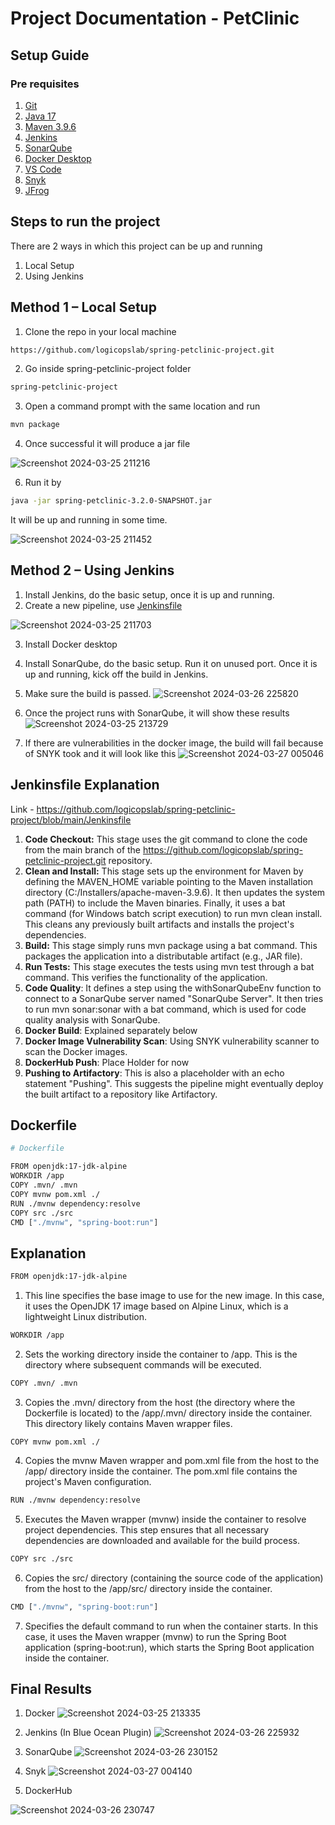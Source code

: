 # Project Documentation - PetClinic

## Setup Guide

### Pre requisites

1)	[Git](https://git-scm.com/)
2)	[Java 17](https://www.oracle.com/java/technologies/javase/jdk17-archive-downloads.html)
3)	[Maven 3.9.6](https://maven.apache.org/download.cgi)
4)	[Jenkins](https://www.jenkins.io/download)
5)	[SonarQube](https://www.sonarsource.com/products/sonarqube/downloads/) 
6)	[Docker Desktop](https://www.docker.com/products/docker-desktop/)
7)	[VS Code](https://code.visualstudio.com/)
8)  [Snyk](https://app.snyk.io/)
9)  [JFrog](https://jfrog.com/download-jfrog-platform/)
   
## Steps to run the project

There are 2 ways in which this project can be up and running

1)	Local Setup
2)	Using Jenkins
   
## Method 1 – Local Setup

1)	Clone the repo in your local machine
```bash
https://github.com/logicopslab/spring-petclinic-project.git
```
2)	Go inside spring-petclinic-project folder
```bash
spring-petclinic-project
```
3)	Open a command prompt with the same location and run
```bash
mvn package
```
4)	Once successful it will produce a jar file

![Screenshot 2024-03-25 211216](https://github.com/logicopslab/spring-petclinic-project/assets/82759985/583d3450-81d0-46a6-a53b-e2efb0689674)

6)	Run it by 
```bash
java -jar spring-petclinic-3.2.0-SNAPSHOT.jar
```
It will be up and running in some time.

![Screenshot 2024-03-25 211452](https://github.com/logicopslab/spring-petclinic-project/assets/82759985/39485d22-3a5b-4140-aa39-934ac284f6f6)

## Method 2 – Using Jenkins
1)	Install Jenkins, do the basic setup, once it is up and running.
2)	Create a new pipeline, use [Jenkinsfile](https://github.com/logicopslab/spring-petclinic-project/blob/main/Jenkinsfile)

![Screenshot 2024-03-25 211703](https://github.com/logicopslab/spring-petclinic-project/assets/82759985/9e4fd2d5-bd05-4bcd-8cb0-5e6deed9accf)

3)	Install Docker desktop
   
4)	Install SonarQube, do the basic setup. Run it on unused port. Once it is up and running, kick off the build in Jenkins.

5)	Make sure the build is passed.
![Screenshot 2024-03-26 225820](https://github.com/logicopslab/spring-petclinic-project/assets/82759985/5df6a97e-0f36-45d9-ab1a-0e17647aec55)

6)	Once the project runs with SonarQube, it will show these results
![Screenshot 2024-03-25 213729](https://github.com/logicopslab/spring-petclinic-project/assets/82759985/8d5989e2-1e55-411a-957e-d6b31517e791)

7) If there are vulnerabilities in the docker image, the build will fail because of SNYK took and it will look like this
![Screenshot 2024-03-27 005046](https://github.com/logicopslab/spring-petclinic-project/assets/82759985/ffe7db46-68af-4944-a776-b4d71ea43dd0)

## Jenkinsfile Explanation

Link - https://github.com/logicopslab/spring-petclinic-project/blob/main/Jenkinsfile

1.	**Code Checkout:** This stage uses the git command to clone the code from the main branch of the https://github.com/logicopslab/spring-petclinic-project.git repository.
2.	**Clean and Install:** This stage sets up the environment for Maven by defining the MAVEN_HOME variable pointing to the Maven installation directory (C:/Installers/apache-maven-3.9.6). 
It then updates the system path (PATH) to include the Maven binaries.
Finally, it uses a bat command (for Windows batch script execution) to run mvn clean install. This cleans any previously built artifacts and installs the project's dependencies.
3.	**Build:** This stage simply runs mvn package using a bat command. This packages the application into a distributable artifact (e.g., JAR file).
4.	**Run Tests:** This stage executes the tests using mvn test through a bat command. This verifies the functionality of the application.
5.	**Code Quality**: It defines a step using the withSonarQubeEnv function to connect to a SonarQube server named "SonarQube Server".
It then tries to run mvn sonar:sonar with a bat command, which is used for code quality analysis with SonarQube.
6.	**Docker Build**: Explained separately below
7. **Docker Image Vulnerability Scan**: Using SNYK vulnerability scanner to scan the Docker images.
8.	**DockerHub Push**: Place Holder for now
9. **Pushing to Artifactory**: This is also a placeholder with an echo statement "Pushing". This suggests the pipeline might eventually deploy the built artifact to a repository like Artifactory.

## Dockerfile

```bash
# Dockerfile

FROM openjdk:17-jdk-alpine
WORKDIR /app
COPY .mvn/ .mvn
COPY mvnw pom.xml ./
RUN ./mvnw dependency:resolve
COPY src ./src
CMD ["./mvnw", "spring-boot:run"]
```

## Explanation

```bash
FROM openjdk:17-jdk-alpine
```
1) This line specifies the base image to use for the new image. In this case, it uses the OpenJDK 17 image based on Alpine Linux, which is a lightweight Linux distribution.

```bash
WORKDIR /app
```
2) Sets the working directory inside the container to /app. This is the directory where subsequent commands will be executed.

```bash
COPY .mvn/ .mvn
```
3) Copies the .mvn/ directory from the host (the directory where the Dockerfile is located) to the /app/.mvn/ directory inside the container. This directory likely contains Maven wrapper files.

```
COPY mvnw pom.xml ./
```

4)	Copies the mvnw Maven wrapper and pom.xml file from the host to the /app/ directory inside the container. The pom.xml file contains the project's Maven configuration.

```bash
RUN ./mvnw dependency:resolve
```
5) Executes the Maven wrapper (mvnw) inside the container to resolve project dependencies. This step ensures that all necessary dependencies are downloaded and available for the build process.

```bash
COPY src ./src
```
6) Copies the src/ directory (containing the source code of the application) from the host to the /app/src/ directory inside the container.

```bash
CMD ["./mvnw", "spring-boot:run"]
```
7) Specifies the default command to run when the container starts. In this case, it uses the Maven wrapper (mvnw) to run the Spring Boot application (spring-boot:run), which starts the Spring Boot application inside the container.

## Final Results

1)	Docker
![Screenshot 2024-03-25 213335](https://github.com/logicopslab/spring-petclinic-project/assets/82759985/18246cdb-19c9-49c9-a8c5-fa6b16a31aed)

2)	Jenkins (In Blue Ocean Plugin)
![Screenshot 2024-03-26 225932](https://github.com/logicopslab/spring-petclinic-project/assets/82759985/f8378a90-767b-43e6-b236-f69c9bf3f43b)

3)	SonarQube
![Screenshot 2024-03-26 230152](https://github.com/logicopslab/spring-petclinic-project/assets/82759985/221ac697-2fe7-476e-af6a-25ade4951e27)

4) Snyk
![Screenshot 2024-03-27 004140](https://github.com/logicopslab/spring-petclinic-project/assets/82759985/1905e983-6591-4860-b349-eae40323afdd)

5) DockerHub
   
![Screenshot 2024-03-26 230747](https://github.com/logicopslab/spring-petclinic-project/assets/82759985/4be245de-e474-4973-a2e9-dc44b171917f)


